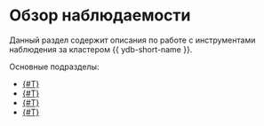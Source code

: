 # Обзор наблюдаемости

Данный раздел содержит описания по работе с инструментами наблюдения за кластером {{ ydb-short-name }}.

Основные подразделы:

* [{#T}](monitoring.md)
* [{#T}](logging.md)
* [{#T}](../../reference/observability/tracing/setup.md)
* [{#T}](system-views.md)

